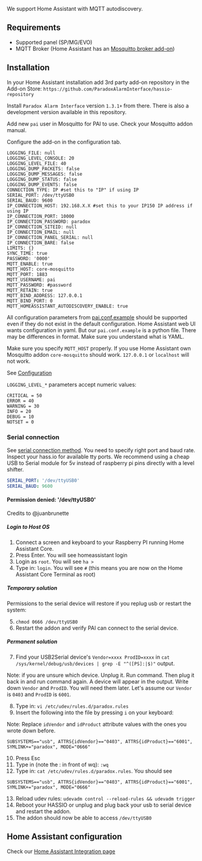 We support Home Assistant with MQTT autodiscovery.

## Requirements
- Supported panel (SP/MG/EVO)
- MQTT Broker (Home Assistant has an [Mosquitto broker add-on](https://github.com/home-assistant/hassio-addons/tree/master/mosquitto))

## Installation

In your Home Assistant installation add 3rd party add-on repository in the Add-on Store: `https://github.com/ParadoxAlarmInterface/hassio-repository`

Install `Paradox Alarm Interface` version `1.3.1+` from there. There is also a development version available in this repository.

Add new `pai` user in Mosquitto for PAI to use. Check your Mosquitto addon manual.

Configure the add-on in the configuration tab.

```
LOGGING_FILE: null
LOGGING_LEVEL_CONSOLE: 20
LOGGING_LEVEL_FILE: 40
LOGGING_DUMP_PACKETS: false
LOGGING_DUMP_MESSAGES: false
LOGGING_DUMP_STATUS: false
LOGGING_DUMP_EVENTS: false
CONNECTION_TYPE: IP #set this to "IP" if using IP
SERIAL_PORT: /dev/ttyUSB0
SERIAL_BAUD: 9600
IP_CONNECTION_HOST: 192.168.X.X #set this to your IP150 IP address if using IP
IP_CONNECTION_PORT: 10000
IP_CONNECTION_PASSWORD: paradox
IP_CONNECTION_SITEID: null
IP_CONNECTION_EMAIL: null
IP_CONNECTION_PANEL_SERIAL: null
IP_CONNECTION_BARE: false
LIMITS: {}
SYNC_TIME: true
PASSWORD: '0000'
MQTT_ENABLE: true
MQTT_HOST: core-mosquitto
MQTT_PORT: 1883
MQTT_USERNAME: pai
MQTT_PASSWORD: #password 
MQTT_RETAIN: true
MQTT_BIND_ADDRESS: 127.0.0.1
MQTT_BIND_PORT: 0
MQTT_HOMEASSISTANT_AUTODISCOVERY_ENABLE: true
```

All configuration parameters from [pai.conf.example](https://github.com/ParadoxAlarmInterface/pai/blob/master/config/pai.conf.example) should be supported even if they do not exist in the default configuration. Home Assistant web UI wants configuration in yaml. But our `pai.conf.example` is a python file. There may be differences in format. Make sure you understand what is YAML.

Make sure you specify `MQTT_HOST` properly. If you use Home Assistant own Mosquitto addon `core-mosquitto` should work. `127.0.0.1` or `localhost` will not work.

See [Configuration](./Configuration)

`LOGGING_LEVEL_*` parameters accept numeric values:
```
CRITICAL = 50
ERROR = 40
WARNING = 30
INFO = 20
DEBUG = 10
NOTSET = 0
```

### Serial connection

See [serial connection method](./Connection-methods#serial-connection). You need to specify right port and baud rate. Inspect your hass.io for available tty ports. We recommend using a cheap USB to Serial module for 5v instead of raspberry pi pins directly with a level shifter.
```yaml
SERIAL_PORT: '/dev/ttyUSB0'
SERIAL_BAUD: 9600
```

#### Permission denied: '/dev/ttyUSB0'

Credits to @juanbrunette

##### Login to Host OS
1) Connect a screen and keyboard to your Raspberry PI running Home Assistant Core.
2) Press Enter. You will see homeassistant login
3) Login as `root`. You will see `ha >`
4) Type in: `login`. You will see `#` (this means you are now on the Home Assistant Core Terminal as root)

##### Temporary solution
Permissions to the serial device will restore if you replug usb or restart the system:

5) `chmod 0666 /dev/ttyUSB0`
6) Restart the addon and verify PAI can connect to the serial device.

##### Permanent solution
7) Find your USB2Serial device's `Vendor=xxxx ProdID=xxxx` in `cat /sys/kernel/debug/usb/devices | grep -E "^([PS]:|$)"` output.

Note: if you are unsure which device. Unplug it. Run command. Then plug it back in and run command again. A device will appear in the output.
Write down `Vendor` and `ProdID`. You will need them later. Let's assume our `Vendor` is `0403` and `ProdID` is `6001`.

8) Type in: `vi /etc/udev/rules.d/paradox.rules`
9) Insert the following into the file by pressing `i` on your keyboard:

Note: Replace `idVendor` and `idProduct` attribute values with the ones you wrote down before.

```
SUBSYSTEMS=="usb", ATTRS{idVendor}=="0403", ATTRS{idProduct}=="6001", SYMLINK+="paradox", MODE="0666"
```

10) Press Esc
11) Type in (note the : in front of wq): `:wq`
12) Type in: `cat /etc/udev/rules.d/paradox.rules`. You should see
```
SUBSYSTEMS=="usb", ATTRS{idVendor}=="0403", ATTRS{idProduct}=="6001", SYMLINK+="paradox", MODE="0666"
```
13) Reload udev rules: `udevadm control --reload-rules && udevadm trigger`
14) Reboot your HASSIO or unplug and plug back your usb to serial device and restart the addon.
15) The addon should now be able to access `/dev/ttyUSB0`

## Home Assistant configuration
Check our [Home Assistant Integration page](./Home-Assistant-integration#homeassistant-keypad)

